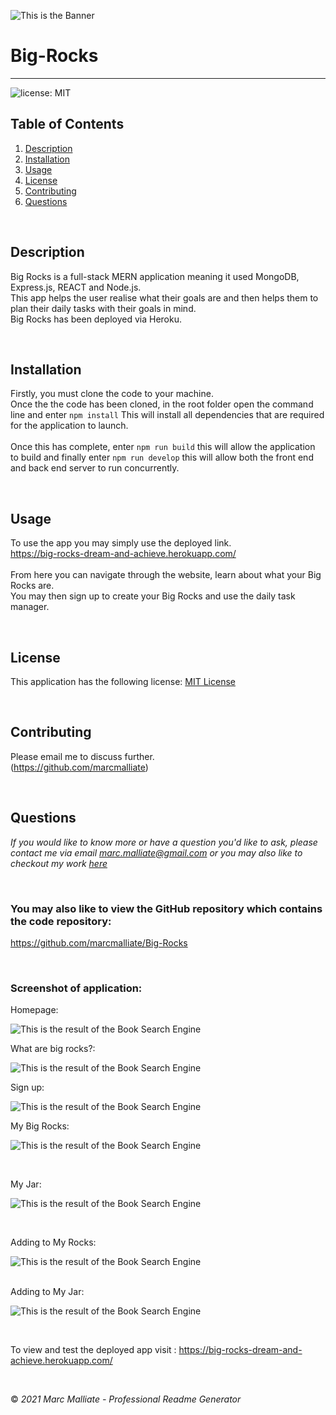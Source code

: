 ![This is the Banner](./client/public/images/banner.png)

# Big-Rocks

---

![license: MIT](https://img.shields.io/badge/license-MIT-blue)

## Table of Contents

1.  [Description](#Description)
2.  [Installation](#Installation)
3.  [Usage](#Usage)
4.  [License](#License)
5.  [Contributing](#Contributing)
6.  [Questions](#Questions)

<br />

## Description

Big Rocks is a full-stack MERN application meaning it used MongoDB, Express.js, REACT and Node.js.<br />
This app helps the user realise what their goals are and then helps them to plan their daily tasks with their goals in mind.<br />
Big Rocks has been deployed via Heroku.<br />

<br />

## Installation

Firstly, you must clone the code to your machine.<br />
Once the the code has been cloned, in the root folder open the command line and enter `npm install` This will install all dependencies that are required for the application to launch.<br />
<br />
Once this has complete, enter `npm run build` this will allow the application to build and finally enter `npm run develop` this will allow both the front end and back end server to run concurrently.<br />

 <br />

## Usage

To use the app you may simply use the deployed link.<br />
https://big-rocks-dream-and-achieve.herokuapp.com/ <br />
<br />
From here you can navigate through the website, learn about what your Big Rocks are.<br />
You may then sign up to create your Big Rocks and use the daily task manager.<br />

<br />

## License

This application has the following license:
[MIT License](https://opensource.org/licenses/MIT)

<br />

## Contributing

Please email me to discuss further. <br />
(https://github.com/marcmalliate)

<br />

## Questions

_If you would like to know more or have a question you'd like to ask, please contact me via email marc.malliate@gmail.com or you may also like to checkout my work [here](https://github.com/marcmalliate)_

<br />

### You may also like to view the GitHub repository which contains the code repository:

https://github.com/marcmalliate/Big-Rocks

<br />

### Screenshot of application:

Homepage:

![This is the result of the Book Search Engine](./client/public/images/screenshots/1.png)

What are big rocks?:

![This is the result of the Book Search Engine](./client/public/images/screenshots/2.png)

Sign up:

![This is the result of the Book Search Engine](./client/public/images/screenshots/3.png)

My Big Rocks:

![This is the result of the Book Search Engine](./client/public/images/screenshots/4.png)

<br />

My Jar:

![This is the result of the Book Search Engine](./client/public/images/screenshots/5.png)

<br />

Adding to My Rocks:

![This is the result of the Book Search Engine](./client/public/images/screenshots/6.png)

<br />
Adding to My Jar:

![This is the result of the Book Search Engine](./client/public/images/screenshots/7.png)

<br />

To view and test the deployed app visit : https://big-rocks-dream-and-achieve.herokuapp.com/

<br />

© _2021 Marc Malliate - Professional Readme Generator_
